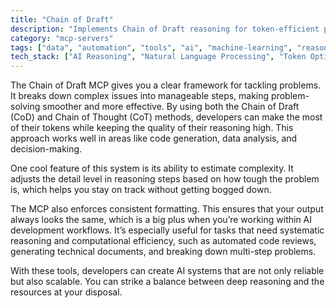 ```yaml
---
title: "Chain of Draft"
description: "Implements Chain of Draft reasoning for token-efficient problem-solving with adaptive complexity estimation and format enforcement across domains."
category: "mcp-servers"
tags: ["data", "automation", "tools", "ai", "machine-learning", "reasoning", "efficiency", "format enforcement"]
tech_stack: ["AI Reasoning", "Natural Language Processing", "Token Optimization", "Problem Solving Frameworks", "Adaptive Complexity Estimation"]
---
```


The Chain of Draft MCP gives you a clear framework for tackling problems. It breaks down complex issues into manageable steps, making problem-solving smoother and more effective. By using both the Chain of Draft (CoD) and Chain of Thought (CoT) methods, developers can make the most of their tokens while keeping the quality of their reasoning high. This approach works well in areas like code generation, data analysis, and decision-making.

One cool feature of this system is its ability to estimate complexity. It adjusts the detail level in reasoning steps based on how tough the problem is, which helps you stay on track without getting bogged down.

The MCP also enforces consistent formatting. This ensures that your output always looks the same, which is a big plus when you’re working within AI development workflows. It’s especially useful for tasks that need systematic reasoning and computational efficiency, such as automated code reviews, generating technical documents, and breaking down multi-step problems.

With these tools, developers can create AI systems that are not only reliable but also scalable. You can strike a balance between deep reasoning and the resources at your disposal.